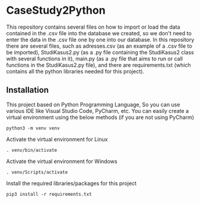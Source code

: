 # CaseStudy2Python
This repository contains several files on how to import or load the data contained in the .csv file into the database we created, so we don't need to enter the data in the .csv file one by one into our database.  In this repository there are several files, such as adresses.csv (as an example of a .csv file to be imported), StudiKasus2.py (as a .py file containing the StudiKasus2 class with several functions in it), main.py (as a .py file that aims to run or call functions in the StudiKasus2.py file), and there are requirements.txt (which contains all the python libraries needed for this project).

## Installation
This project based on Python Programming Language, So you can use various IDE like Visual Studio Code, PyCharm, etc. You can easily create a virtual environment using the below methods (if you are not using PyCharm)
```
python3 -m venv venv
```
Activate the virtual environment for Linux
```
. venv/bin/activate
```
Activate the virtual environment for Windows
```
. venv/Scripts/activate
```
Install the required libraries/packages for this project
```
pip3 install -r requirements.txt
```
